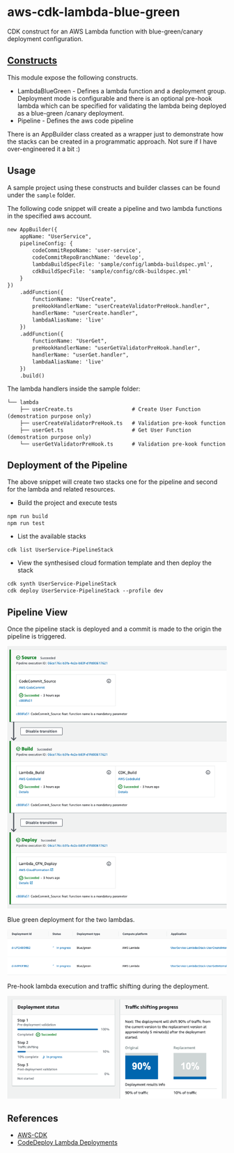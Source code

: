 # aws-cdk-lambda-blue-green
 CDK construct for an AWS Lambda function with blue-green/canary deployment configuration.

## [Constructs](https://docs.aws.amazon.com/cdk/latest/guide/constructs.html)
 This module expose the following constructs.

 * LambdaBlueGreen - Defines a lambda function and a deployment group. Deployment mode is configurable and there is
  an optional pre-hook lambda which can be specified for validating the lambda being deployed as a blue-green
  /canary deployment.
 * Pipeline - Defines the aws code pipeline
 
 There is an AppBuilder class created as a wrapper just to demonstrate how the stacks can be created in a programmatic
  approach. Not sure if I have over-engineered it a bit :)  

## Usage
 A sample project using these constructs and builder classes can be found under the `sample` folder.
 
 The following code snippet will create a pipeline and two lambda functions in the specified aws account.
 
 ```
 new AppBuilder({
     appName: "UserService",
     pipelineConfig: {
         codeCommitRepoName: 'user-service',
         codeCommitRepoBranchName: 'develop',
         lambdaBuildSpecFile: 'sample/config/lambda-buildspec.yml',
         cdkBuildSpecFile: 'sample/config/cdk-buildspec.yml'
     }
 })
     .addFunction({
         functionName: "UserCreate",
         preHookHandlerName: "userCreateValidatorPreHook.handler",
         handlerName: "userCreate.handler",
         lambdaAliasName: 'live'
     })
     .addFunction({
         functionName: "UserGet",
         preHookHandlerName: "userGetValidatorPreHook.handler",
         handlerName: "userGet.handler",
         lambdaAliasName: 'live'
     })
     .build()   
 ``` 

The lambda handlers inside the sample folder:
```
└── lambda
    ├── userCreate.ts                   # Create User Function (demostration purpose only)
    ├── userCreateValidatorPreHook.ts   # Validation pre-kook function 
    ├── userGet.ts                      # Get User Function (demostration purpose only)
    └── userGetValidatorPreHook.ts      # Validation pre-kook function 

```
## Deployment of the Pipeline
The above snippet will create two stacks one for the pipeline and second for the lambda and related resources.

 * Build the project and execute tests
```
npm run build
npm run test
``` 
 * List the available stacks 
```
cdk list UserService-PipelineStack
```
 * View the synthesised cloud formation template and then deploy the stack
```
cdk synth UserService-PipelineStack
cdk deploy UserService-PipelineStack --profile dev
``` 

## Pipeline View
Once the pipeline stack is deployed and a commit is made to the origin the pipeline is triggered.

![Pipeline](./screenshots/Pipeline.png)

Blue green deployment for the two lambdas.

![Blue-Green](./screenshots/blue-green.png)

Pre-hook lambda execution and traffic shifting during the deployment.

![Traffic-shifting](./screenshots/traffic-shifting.png)

## References
 * [AWS-CDK](https://docs.aws.amazon.com/cdk/latest/guide/home.html)
 * [CodeDeploy Lambda Deployments](https://docs.aws.amazon.com/codedeploy/latest/userguide/applications-create-lambda.html)

